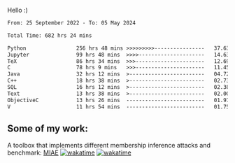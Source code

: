 Hello :)


<!--START_SECTION:waka-->

```txt
From: 25 September 2022 - To: 05 May 2024

Total Time: 682 hrs 24 mins

Python                256 hrs 48 mins >>>>>>>>>----------------   37.63 %
Jupyter               99 hrs 48 mins  >>>>---------------------   14.63 %
TeX                   86 hrs 34 mins  >>>----------------------   12.69 %
C                     78 hrs 9 mins   >>>----------------------   11.45 %
Java                  32 hrs 12 mins  >------------------------   04.72 %
C++                   18 hrs 38 mins  >------------------------   02.73 %
SQL                   16 hrs 12 mins  >------------------------   02.38 %
Text                  13 hrs 38 mins  >------------------------   02.00 %
ObjectiveC            13 hrs 26 mins  -------------------------   01.97 %
V                     11 hrs 54 mins  -------------------------   01.75 %
```

<!--END_SECTION:waka-->

## Some of my work: 

A toolbox that implements different membership inference attacks and benchmark: [MIAE](https://github.com/RPI-DSPlab) [![wakatime](https://wakatime.com/badge/user/18ac89f5-baf8-49e6-a5ee-d9272435ce3a/project/3e6541fd-578f-4d9d-9080-f2a42b2d10e1.svg)](https://wakatime.com/badge/user/18ac89f5-baf8-49e6-a5ee-d9272435ce3a/project/3e6541fd-578f-4d9d-9080-f2a42b2d10e1) [![wakatime](https://wakatime.com/badge/user/18ac89f5-baf8-49e6-a5ee-d9272435ce3a/project/5d5826e9-c6d6-4d86-8b00-0d1608c5f167.svg)](https://wakatime.com/badge/user/18ac89f5-baf8-49e6-a5ee-d9272435ce3a/project/5d5826e9-c6d6-4d86-8b00-0d1608c5f167)

